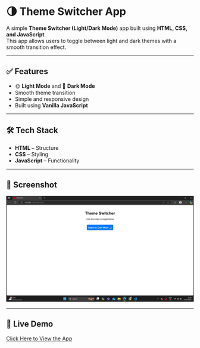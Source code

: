 # 🌗 Theme Switcher App

A simple **Theme Switcher (Light/Dark Mode)** app built using **HTML, CSS, and JavaScript**.  
This app allows users to toggle between light and dark themes with a smooth transition effect.

---

## ✅ Features
- 🌞 **Light Mode** and 🌙 **Dark Mode**
- Smooth theme transition
- Simple and responsive design
- Built using **Vanilla JavaScript**

---

## 🛠 Tech Stack
- **HTML** – Structure  
- **CSS** – Styling  
- **JavaScript** – Functionality  

---

## 📸 Screenshot
![App Screenshot](Screenshot.png)  

---

## 🚀 Live Demo
[Click Here to View the App](https://your-username.github.io/theme-switcher-app/)  

